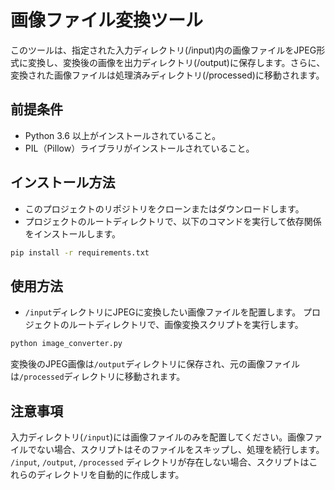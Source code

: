 # 画像ファイル変換ツール

このツールは、指定された入力ディレクトリ(/input)内の画像ファイルをJPEG形式に変換し、変換後の画像を出力ディレクトリ(/output)に保存します。さらに、変換された画像ファイルは処理済みディレクトリ(/processed)に移動されます。

## 前提条件

- Python 3.6 以上がインストールされていること。
- PIL（Pillow）ライブラリがインストールされていること。

## インストール方法

- このプロジェクトのリポジトリをクローンまたはダウンロードします。
- プロジェクトのルートディレクトリで、以下のコマンドを実行して依存関係をインストールします。

```sh
pip install -r requirements.txt
```

## 使用方法

- `/input`ディレクトリにJPEGに変換したい画像ファイルを配置します。
プロジェクトのルートディレクトリで、画像変換スクリプトを実行します。

```sh
python image_converter.py
```

変換後のJPEG画像は`/output`ディレクトリに保存され、元の画像ファイルは`/processed`ディレクトリに移動されます。

## 注意事項

入力ディレクトリ(`/input`)には画像ファイルのみを配置してください。画像ファイルでない場合、スクリプトはそのファイルをスキップし、処理を続行します。
`/input`, `/output`, `/processed` ディレクトリが存在しない場合、スクリプトはこれらのディレクトリを自動的に作成します。
